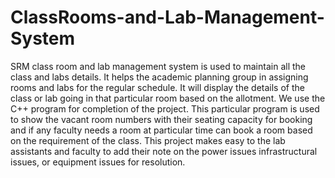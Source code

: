 # ClassRooms-and-Lab-Management-System

SRM class room and lab management system is used to maintain all the class and labs details. It helps the academic planning group in assigning rooms and labs for the regular schedule. It will display the details of the class or lab going in that particular room based on the allotment. We use the C++ program for completion of the project. This particular program is used to show the vacant room numbers with their seating capacity for booking and if any faculty needs a room at particular time can book a room based on the requirement of the class. This project makes easy to the lab assistants and faculty to add their note on the power issues infrastructural issues, or equipment issues for resolution.
